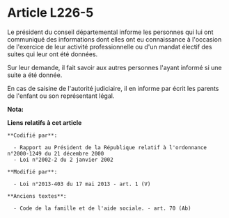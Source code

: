 # Article L226-5

Le président du conseil départemental informe les personnes qui lui ont communiqué des informations dont elles ont eu
connaissance à l'occasion de l'exercice de leur activité professionnelle ou d'un mandat électif des suites qui leur ont été
données. 

Sur leur demande, il fait savoir aux autres personnes l'ayant informé si une suite a été donnée. 

En cas de saisine de l'autorité judiciaire, il en informe par écrit les parents de l'enfant ou son représentant légal.

**Nota:**



**Liens relatifs à cet article**

	**Codifié par**:

	  - Rapport au Président de la République relatif à l'ordonnance n°2000-1249 du 21 décembre 2000
	  - Loi n°2002-2 du 2 janvier 2002

	**Modifié par**:

	  - Loi n°2013-403 du 17 mai 2013 - art. 1 (V)

	**Anciens textes**:

	  - Code de la famille et de l'aide sociale. - art. 70 (Ab)

